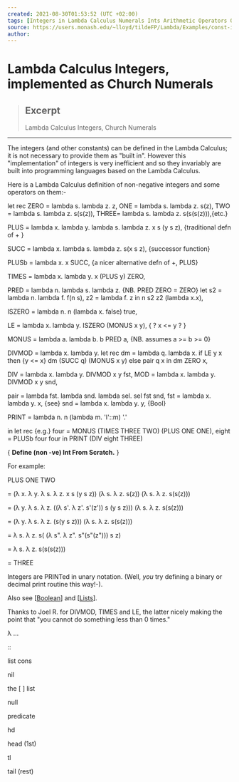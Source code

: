```yaml
---
created: 2021-08-30T01:53:52 (UTC +02:00)
tags: [Integers in Lambda Calculus Numerals Ints Arithmetic Operators Operations Plus Minus Monus Definition Examples Programs Functional Programming Language FP Alonzo Church Lazy Evaluation Call by Need Example Source Code]
source: https://users.monash.edu/~lloyd/tildeFP/Lambda/Examples/const-int/
author: 
---
```


# Lambda Calculus Integers, implemented as Church Numerals

> ## Excerpt
> Lambda Calculus Integers, Church Numerals

---
The integers (and other constants) can be defined in the Lambda Calculus; it is not necessary to provide them as "built in". However this "implementation" of integers is very inefficient and so they invariably are built into programming languages based on the Lambda Calculus.

Here is a Lambda Calculus definition of non-negative integers and some operators on them:-

let rec
  ZERO = lambda s. lambda z. z,
  ONE  = lambda s. lambda z. s(z),
  TWO  = lambda s. lambda z. s(s(z)),
  THREE= lambda s. lambda z. s(s(s(z))),{etc.}

  PLUS = lambda x. lambda y.
    lambda s. lambda z. x s (y s z),
  {traditional defn of + }

  SUCC = lambda x. lambda s. lambda z. s(x s z),
  {successor function}

  PLUSb = lambda x. x SUCC,
  {a nicer alternative defn of +, PLUS}

  TIMES = lambda x. lambda y. x (PLUS y) ZERO,

  PRED = lambda n. lambda s. lambda z.
    {NB. PRED ZERO = ZERO}
    let s2 = lambda n. lambda f. f(n s),
        z2 = lambda f. z
    in n s2 z2 (lambda x.x),

  ISZERO = lambda n. n (lambda x. false) true,

  LE =  lambda x. lambda y. ISZERO (MONUS x y),
  { ? x <= y ? }

  MONUS = lambda a. lambda b. b PRED a,
  {NB. assumes a >= b >= 0}

  DIVMOD = lambda x. lambda y.
    let rec dm = lambda q. lambda x.
      if LE y x then {y <= x}
        dm (SUCC q) (MONUS x y)
      else pair q x
    in dm ZERO x,

  DIV = lambda x. lambda y. DIVMOD x y fst,
  MOD = lambda x. lambda y. DIVMOD x y snd,

  pair = lambda fst. lambda snd. lambda sel. sel fst snd,
  fst  = lambda x. lambda y. x, {see}
  snd  = lambda x. lambda y. y, {Bool}

  PRINT = lambda n. n (lambda m. 'I'::m) '.'

in let rec {e.g.}
  four  = MONUS (TIMES THREE TWO) (PLUS ONE ONE),
  eight = PLUSb four four
in
PRINT (DIV eight THREE)

{ **Define (non -ve) Int From Scratch.** }

For example:

 PLUS ONE TWO

= (λ x. λ y. λ s. λ z. x s (y s z))
   (λ s. λ z. s(z))
    (λ s. λ z. s(s(z)))

= (λ y. λ s. λ z.
     ((λ s'. λ z'. s'(z')) s (y s z)))
    (λ s. λ z. s(s(z)))

= (λ y. λ s. λ z. (s(y s z)))
    (λ s. λ z. s(s(z)))

= λ s. λ z.
   s( (λ s". λ z". s"(s"(z"))) s z)

= λ s. λ z. s(s(s(z)))

= THREE 

Integers are PRINTed in unary notation. (Well, _you_ try defining a binary or decimal print routine this way!-).

Also see \[[Boolean][1]\] and \[[Lists][2]\].

Thanks to Joel R. for DIVMOD, TIMES and LE, the latter nicely making the point that "you cannot do something less than 0 times."

  
  

λ ...  

::

list cons

nil

the \[ \] list

null 

predicate

hd

head (1st)

tl

tail (rest)

[1]: https://users.monash.edu/~lloyd/tildeFP/Lambda/Examples/const-bool/
[2]: https://users.monash.edu/~lloyd/tildeFP/Lambda/Examples/const-list/
